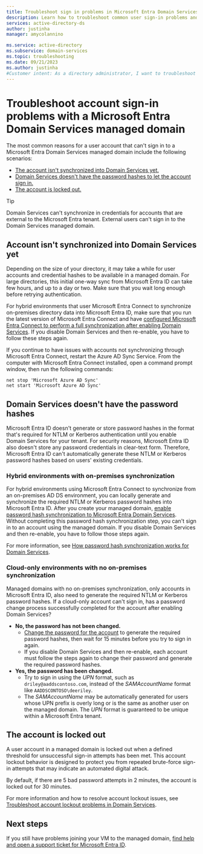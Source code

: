 ```yaml
---
title: Troubleshoot sign in problems in Microsoft Entra Domain Services | Microsoft Docs
description: Learn how to troubleshoot common user sign-in problems and errors in Microsoft Entra Domain Services.
services: active-directory-ds
author: justinha
manager: amycolannino

ms.service: active-directory
ms.subservice: domain-services
ms.topic: troubleshooting
ms.date: 09/21/2023
ms.author: justinha
#Customer intent: As a directory administrator, I want to troubleshoot user account sign in problems in a Microsoft Entra Domain Services managed domain.
---
```


# Troubleshoot account sign-in problems with a Microsoft Entra Domain Services managed domain

The most common reasons for a user account that can't sign in to a Microsoft Entra Domain Services managed domain include the following scenarios:

* [The account isn't synchronized into Domain Services yet.](#account-isnt-synchronized-into-azure-ad-ds-yet)
* [Domain Services doesn't have the password hashes to let the account sign in.](#azure-ad-ds-doesnt-have-the-password-hashes)
* [The account is locked out.](#the-account-is-locked-out)

> [!TIP]
> Domain Services can't synchronize in credentials for accounts that are external to the Microsoft Entra tenant. External users can't sign in to the Domain Services managed domain.

<a name='account-isnt-synchronized-into-azure-ad-ds-yet'></a>

## Account isn't synchronized into Domain Services yet

Depending on the size of your directory, it may take a while for user accounts and credential hashes to be available in a managed domain. For large directories, this initial one-way sync from Microsoft Entra ID can take few hours, and up to a day or two. Make sure that you wait long enough before retrying authentication.

For hybrid environments that user Microsoft Entra Connect to synchronize on-premises directory data into Microsoft Entra ID, make sure that you run the latest version of Microsoft Entra Connect and have [configured Microsoft Entra Connect to perform a full synchronization after enabling Domain Services][azure-ad-connect-phs]. If you disable Domain Services and then re-enable, you have to follow these steps again.

If you continue to have issues with accounts not synchronizing through Microsoft Entra Connect, restart the Azure AD Sync Service. From the computer with Microsoft Entra Connect installed, open a command prompt window, then run the following commands:

```console
net stop 'Microsoft Azure AD Sync'
net start 'Microsoft Azure AD Sync'
```

<a name='azure-ad-ds-doesnt-have-the-password-hashes'></a>

## Domain Services doesn't have the password hashes

Microsoft Entra ID doesn't generate or store password hashes in the format that's required for NTLM or Kerberos authentication until you enable Domain Services for your tenant. For security reasons, Microsoft Entra ID also doesn't store any password credentials in clear-text form. Therefore, Microsoft Entra ID can't automatically generate these NTLM or Kerberos password hashes based on users' existing credentials.

### Hybrid environments with on-premises synchronization

For hybrid environments using Microsoft Entra Connect to synchronize from an on-premises AD DS environment, you can locally generate and synchronize the required NTLM or Kerberos password hashes into Microsoft Entra ID. After you create your managed domain, [enable password hash synchronization to Microsoft Entra Domain Services][azure-ad-connect-phs]. Without completing this password hash synchronization step, you can't sign in to an account using the managed domain. If you disable Domain Services and then re-enable, you have to follow those steps again.

For more information, see [How password hash synchronization works for Domain Services][phs-process].

### Cloud-only environments with no on-premises synchronization

Managed domains with no on-premises synchronization, only accounts in Microsoft Entra ID, also need to generate the required NTLM or Kerberos password hashes. If a cloud-only account can't sign in, has a password change process successfully completed for the account after enabling Domain Services?

* **No, the password has not been changed.**
    * [Change the password for the account][enable-user-accounts] to generate the required password hashes, then wait for 15 minutes before you try to sign in again.
    * If you disable Domain Services and then re-enable, each account must follow the steps again to change their password and generate the required password hashes.
* **Yes, the password has been changed.**
    * Try to sign in using the *UPN* format, such as `driley@aaddscontoso.com`, instead of the *SAMAccountName* format like `AADDSCONTOSO\deeriley`.
    * The *SAMAccountName* may be automatically generated for users whose UPN prefix is overly long or is the same as another user on the managed domain. The *UPN* format is guaranteed to be unique within a Microsoft Entra tenant.

## The account is locked out

A user account in a managed domain is locked out when a defined threshold for unsuccessful sign-in attempts has been met. This account lockout behavior is designed to protect you from repeated brute-force sign-in attempts that may indicate an automated digital attack.

By default, if there are 5 bad password attempts in 2 minutes, the account is locked out for 30 minutes.

For more information and how to resolve account lockout issues, see [Troubleshoot account lockout problems in Domain Services][troubleshoot-account-lockout].

## Next steps

If you still have problems joining your VM to the managed domain, [find help and open a support ticket for Microsoft Entra ID][azure-ad-support].

<!-- INTERNAL LINKS -->
[troubleshoot-account-lockout]: troubleshoot-account-lockout.md
[azure-ad-connect-phs]: ./tutorial-configure-password-hash-sync.md
[enable-user-accounts]:  tutorial-create-instance.md#enable-user-accounts-for-azure-ad-ds
[phs-process]: /azure/active-directory/hybrid/connect/how-to-connect-password-hash-synchronization#password-hash-sync-process-for-azure-ad-domain-services
[azure-ad-support]: /azure/active-directory/fundamentals/how-to-get-support
